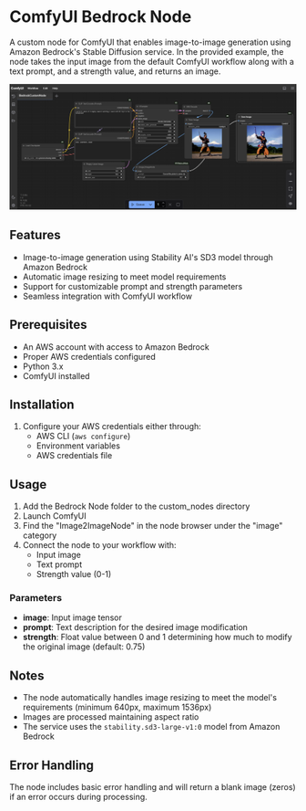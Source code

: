 # ComfyUI Bedrock Node

A custom node for ComfyUI that enables image-to-image generation using Amazon Bedrock's Stable Diffusion service.
In the provided example, the node takes the input image from the default ComfyUI workflow along with a text prompt, and a strength value, and returns an image.

![ComfyUI Bedrock Node Example](comfy-custom.png)

## Features

- Image-to-image generation using Stability AI's SD3 model through Amazon Bedrock
- Automatic image resizing to meet model requirements
- Support for customizable prompt and strength parameters
- Seamless integration with ComfyUI workflow

## Prerequisites

- An AWS account with access to Amazon Bedrock
- Proper AWS credentials configured
- Python 3.x
- ComfyUI installed

## Installation

1. Configure your AWS credentials either through:
   - AWS CLI (`aws configure`)
   - Environment variables
   - AWS credentials file

## Usage

1. Add the Bedrock Node folder to the custom_nodes directory
2. Launch ComfyUI
3. Find the "Image2ImageNode" in the node browser under the "image" category
4. Connect the node to your workflow with:
   - Input image
   - Text prompt
   - Strength value (0-1)

### Parameters

- **image**: Input image tensor
- **prompt**: Text description for the desired image modification
- **strength**: Float value between 0 and 1 determining how much to modify the original image (default: 0.75)

## Notes

- The node automatically handles image resizing to meet the model's requirements (minimum 640px, maximum 1536px)
- Images are processed maintaining aspect ratio
- The service uses the `stability.sd3-large-v1:0` model from Amazon Bedrock

## Error Handling

The node includes basic error handling and will return a blank image (zeros) if an error occurs during processing.
